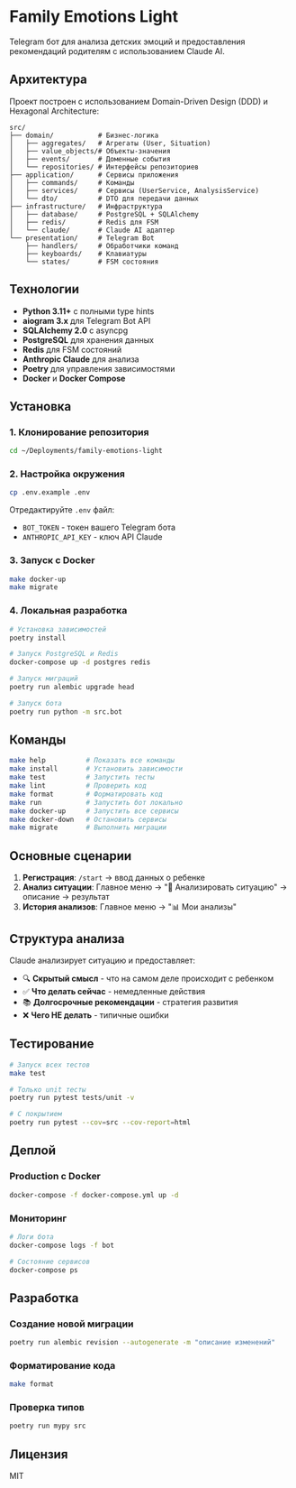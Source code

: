 # Family Emotions Light

Telegram бот для анализа детских эмоций и предоставления рекомендаций родителям с использованием Claude AI.

## Архитектура

Проект построен с использованием Domain-Driven Design (DDD) и Hexagonal Architecture:

```
src/
├── domain/           # Бизнес-логика
│   ├── aggregates/   # Агрегаты (User, Situation)
│   ├── value_objects/# Объекты-значения
│   ├── events/       # Доменные события
│   └── repositories/ # Интерфейсы репозиториев
├── application/      # Сервисы приложения
│   ├── commands/     # Команды
│   ├── services/     # Сервисы (UserService, AnalysisService)
│   └── dto/          # DTO для передачи данных
├── infrastructure/   # Инфраструктура
│   ├── database/     # PostgreSQL + SQLAlchemy
│   ├── redis/        # Redis для FSM
│   └── claude/       # Claude AI адаптер
└── presentation/     # Telegram Bot
    ├── handlers/     # Обработчики команд
    ├── keyboards/    # Клавиатуры
    └── states/       # FSM состояния
```

## Технологии

- **Python 3.11+** с полными type hints
- **aiogram 3.x** для Telegram Bot API
- **SQLAlchemy 2.0** с asyncpg
- **PostgreSQL** для хранения данных
- **Redis** для FSM состояний
- **Anthropic Claude** для анализа
- **Poetry** для управления зависимостями
- **Docker** и **Docker Compose**

## Установка

### 1. Клонирование репозитория

```bash
cd ~/Deployments/family-emotions-light
```

### 2. Настройка окружения

```bash
cp .env.example .env
```

Отредактируйте `.env` файл:
- `BOT_TOKEN` - токен вашего Telegram бота
- `ANTHROPIC_API_KEY` - ключ API Claude

### 3. Запуск с Docker

```bash
make docker-up
make migrate
```

### 4. Локальная разработка

```bash
# Установка зависимостей
poetry install

# Запуск PostgreSQL и Redis
docker-compose up -d postgres redis

# Запуск миграций
poetry run alembic upgrade head

# Запуск бота
poetry run python -m src.bot
```

## Команды

```bash
make help          # Показать все команды
make install       # Установить зависимости
make test          # Запустить тесты
make lint          # Проверить код
make format        # Форматировать код
make run           # Запустить бот локально
make docker-up     # Запустить все сервисы
make docker-down   # Остановить сервисы
make migrate       # Выполнить миграции
```

## Основные сценарии

1. **Регистрация**: `/start` → ввод данных о ребенке
2. **Анализ ситуации**: Главное меню → "💭 Анализировать ситуацию" → описание → результат
3. **История анализов**: Главное меню → "📊 Мои анализы"

## Структура анализа

Claude анализирует ситуацию и предоставляет:
- 🔍 **Скрытый смысл** - что на самом деле происходит с ребенком
- ✅ **Что делать сейчас** - немедленные действия
- 📚 **Долгосрочные рекомендации** - стратегия развития
- ❌ **Чего НЕ делать** - типичные ошибки

## Тестирование

```bash
# Запуск всех тестов
make test

# Только unit тесты
poetry run pytest tests/unit -v

# С покрытием
poetry run pytest --cov=src --cov-report=html
```

## Деплой

### Production с Docker

```bash
docker-compose -f docker-compose.yml up -d
```

### Мониторинг

```bash
# Логи бота
docker-compose logs -f bot

# Состояние сервисов
docker-compose ps
```

## Разработка

### Создание новой миграции

```bash
poetry run alembic revision --autogenerate -m "описание изменений"
```

### Форматирование кода

```bash
make format
```

### Проверка типов

```bash
poetry run mypy src
```

## Лицензия

MIT